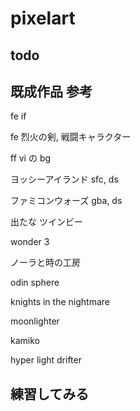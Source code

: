 
# pixelart


## todo



## 既成作品 参考

fe if

fe 烈火の剣, 戦闘キャラクター

ff vi の bg

ヨッシーアイランド sfc, ds

ファミコンウォーズ gba, ds

出たな ツインビー

wonder 3

ノーラと時の工房

odin sphere

knights in the nightmare

moonlighter

kamiko

hyper light drifter


## 練習してみる






